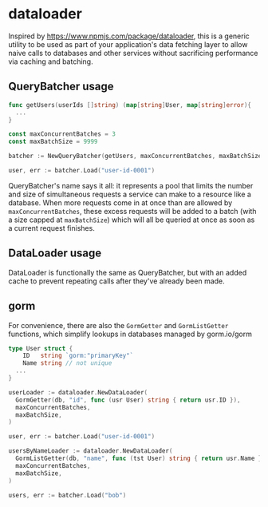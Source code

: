 # dataloader
Inspired by https://www.npmjs.com/package/dataloader, this is a generic utility to be used as part of your application's data fetching layer to allow naive calls to databases and other services without sacrificing performance via caching and batching.

## QueryBatcher usage
```go
func getUsers(userIds []string) (map[string]User, map[string]error){
  ...
}

const maxConcurrentBatches = 3
const maxBatchSize = 9999

batcher := NewQueryBatcher(getUsers, maxConcurrentBatches, maxBatchSize)

user, err := batcher.Load("user-id-0001")
```

QueryBatcher's name says it all: it represents a pool that limits the number and size of simultaneous requests a service can make to a resource like a database. When more requests come in at once than are allowed by `maxConcurrentBatches`, these excess requests will be added to a batch (with a size capped at `maxBatchSize`) which will all be queried at once as soon as a current request finishes.

## DataLoader usage
DataLoader is functionally the same as QueryBatcher, but with an added cache to prevent repeating calls after they've already been made.

## gorm
For convenience, there are also the `GormGetter` and `GormListGetter` functions, which simplify lookups in databases managed by gorm.io/gorm
```go
type User struct {
	ID   string `gorm:"primaryKey"`
	Name string // not unique
  ...
}

userLoader := dataloader.NewDataLoader(
  GormGetter(db, "id", func (usr User) string { return usr.ID }),
  maxConcurrentBatches,
  maxBatchSize,
)

user, err := batcher.Load("user-id-0001")

usersByNameLoader := dataloader.NewDataLoader(
  GormListGetter(db, "name", func (tst User) string { return usr.Name }),
  maxConcurrentBatches,
  maxBatchSize,
)

users, err := batcher.Load("bob")
```
